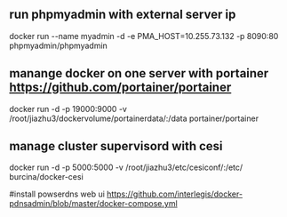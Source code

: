## run phpmyadmin with external server ip 
docker run --name myadmin -d -e PMA_HOST=10.255.73.132 -p 8090:80    phpmyadmin/phpmyadmin



##  manange docker on one server  with  portainer https://github.com/portainer/portainer
docker run -d -p 19000:9000 -v /root/jiazhu3/dockervolume/portainerdata/:/data portainer/portainer


##  manage  cluster supervisord with cesi
docker run -d -p 5000:5000 -v /root/jiazhu3/etc/cesiconf/:/etc/ burcina/docker-cesi

#install powserdns web ui
https://github.com/interlegis/docker-pdnsadmin/blob/master/docker-compose.yml
